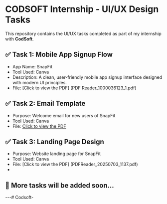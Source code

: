 # CODSOFT Internship - UI/UX Design Tasks

This repository contains the UI/UX tasks completed as part of my internship with **CodSoft**.

## ✅ Task 1: Mobile App Signup Flow  
- App Name: SnapFit  
- Tool Used: Canva  
- Description: A clean, user-friendly mobile app signup interface designed with modern UI principles.  
- File: [Click to view the PDF] (PDF Reader_1000036123_1.pdf)

## ✅ Task 2: Email Template  
- Purpose: Welcome email for new users of SnapFit  
- Tool Used: Canva  
- File: [Click to view the PDF](PDFReader_20250702_1156.pdf)

## ✅ Task 3: Landing Page Design  
- Purpose: Website landing page for SnapFit  
- Tool Used: Canva  
- File: [Click to view the PDF] (PDFReader_20250703_1137.pdf)
- 
## 📌 More tasks will be added soon...


---# Codsoft-
